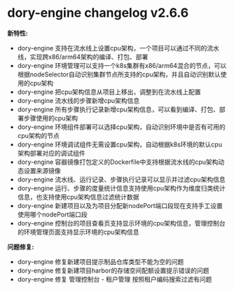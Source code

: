 # dory-engine changelog v2.6.6

**新特性:**

- dory-engine 支持在流水线上设置cpu架构，一个项目可以通过不同的流水线，实现跨x86/arm64架构的编译、打包、部署
- dory-engine 环境管理可以支持一个k8s集群有x86/arm64混合的节点，可以根据nodeSelector自动识别集群节点所支持的cpu架构，并且自动识别默认使用的cpu架构
- dory-engine 把cpu架构信息从项目上移出，调整到在流水线上配置
- dory-engine 流水线的步骤新增cpu架构信息
- dory-engine 所有步骤执行记录新增cpu架构信息，可以看到编译、打包、部署步骤使用的cpu架构
- dory-engine 环境组件部署可以选择cpu架构，自动识别环境中是否有可用的cpu架构的节点
- dory-engine 环境调试组件无需设置cpu架构，自动根据k8s环境的默认cpu架构部署对应的调试组件
- dory-engine 容器镜像打包定义的Dockerfile中支持根据流水线的cpu架构动态设置来源镜像
- dory-engine 流水线、运行记录、步骤执行记录可以显示并过滤cpu架构信息
- dory-engine 运行、步骤的度量统计信息支持使用cpu架构作为维度归类统计信息，也支持使用cpu架构信息过滤统计数据
- dory-engine 新建项目以及为项目分配新nodePort端口段现在支持手工设置使用哪个nodePort端口段
- dory-engine 控制台的项目查看页支持显示环境的cpu架构信息，管理控制台的环境管理页面支持显示环境的cpu架构信息

**问题修复:**

- dory-engine 修复新建项目提示制品仓库类型不能为空的问题
- dory-engine 修复新建项目harbor的存储空间配额设置提示错误的问题
- dory-engine 修复 管理控制台 - 租户管理 按照租户编码搜索过滤有问题

